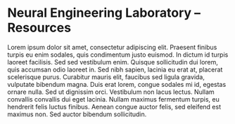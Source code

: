 # Neural Engineering Laboratory – Resources

Lorem ipsum dolor sit amet, consectetur adipiscing elit. Praesent finibus turpis eu enim sodales, quis condimentum justo euismod. In dictum id turpis laoreet facilisis. Sed sed vestibulum enim. Quisque sollicitudin dui lorem, quis accumsan odio laoreet in. Sed nibh sapien, lacinia eu erat at, placerat scelerisque purus. Curabitur mauris elit, faucibus sed ligula gravida, vulputate bibendum magna. Duis erat lorem, congue sodales mi id, egestas ornare nulla. Sed ut dignissim orci. Vestibulum non lacus lectus. Nullam convallis convallis dui eget lacinia. Nullam maximus fermentum turpis, eu hendrerit felis luctus finibus. Aenean congue auctor felis, sed eleifend est maximus non. Sed auctor bibendum sollicitudin.